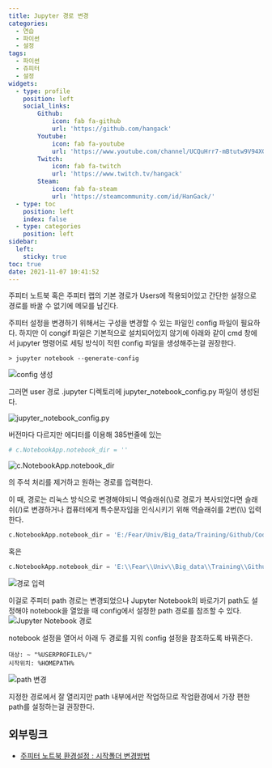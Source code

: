 ```yaml
---
title: Jupyter 경로 변경
categories:
  - 연습
  - 파이썬
  - 설정
tags:
  - 파이썬
  - 쥬피터
  - 설정
widgets:
  - type: profile
    position: left
    social_links:
        Github:
            icon: fab fa-github
            url: 'https://github.com/hangack'
        Youtube:
            icon: fab fa-youtube
            url: 'https://www.youtube.com/channel/UCQuHrr7-mBtutw9V94XGH-g'
        Twitch:
            icon: fab fa-twitch
            url: 'https://www.twitch.tv/hangack'
        Steam:
            icon: fab fa-steam
            url: 'https://steamcommunity.com/id/HanGack/'
  - type: toc
    position: left
    index: false
  - type: categories
    position: left
sidebar:
  left:
    sticky: true
toc: true
date: 2021-11-07 10:41:52
---
```

  
주피터 노트북 혹은 주피터 랩의 기본 경로가 Users에 적용되어있고 간단한 설정으로 경로를 바꿀 수 없기에 메모를 남긴다.

주피터 설정을 변경하기 위해서는 구성을 변경할 수 있는 파일인 config 파일이 필요하다.
하지만 이 congif 파일은 기본적으로 설치되어있지 않기에 아래와 같이 cmd 창에서 jupyter 명령어로 세팅 방식이 적힌 config 파일을 생성해주는걸 권장한다.
```shell
> jupyter notebook --generate-config
```
<img src="/images/2111/주피터 경로 변경/J1.png" alt="config 생성">

그러면 user 경로 .jupyter 디렉토리에 jupyter_notebook_config.py 파일이 생성된다.

<img src="/images/2111/주피터 경로 변경/J2.png" alt="jupyter_notebook_config.py">

버전마다 다르지만 에디터를 이용해 385번줄에 있는
```python
# c.NotebookApp.notebook_dir = ''
```
<img src="/images/2111/주피터 경로 변경/J3.png" alt="c.NotebookApp.notebook_dir">

의 주석 처리를 제거하고 원하는 경로를 입력한다.

이 때, 경로는 리눅스 방식으로 변경해야되니 역슬래쉬(\\)로 경로가 복사되었다면 슬래쉬(/)로 변경하거나 컴퓨터에게 특수문자임을 인식시키기 위해 역슬래쉬를 2번(\\\\) 입력한다.
```python
c.NotebookApp.notebook_dir = 'E:/Fear/Univ/Big_data/Training/Github/Codding-base/Python/Python-jupyter'
```
혹은
```python
c.NotebookApp.notebook_dir = 'E:\\Fear\\Univ\\Big_data\\Training\\Github\\Codding-base\\Python\\Python-jupyter'
```
<img src="/images/2111/주피터 경로 변경/J4.png" alt="경로 입력">

이걸로 주피터 path 경로는 변경되었으나 Jupyter Notebook의 바로가기 path도 설정해야 notebook을 열었을 때 config에서 설정한 path 경로를 참조할 수 있다.
<img src="/images/2111/주피터 경로 변경/J5.png" alt="Jupyter Notebook 경로">


notebook 설정을 열어서 아래 두 경로를 지워 config 설정을 참조하도록 바꿔준다.
```
대상: ~ "%USERPROFILE%/"
시작위치: %HOMEPATH%
```
<img src="/images/2111/주피터 경로 변경/J6.png" alt="path 변경">

지정한 경로에서 잘 열리지만 path 내부에서만 작업하므로 작업환경에서 가장 편한 path를 설정하는걸 권장한다.



## 외부링크
 - [주피터 노트북 환경설정 : 시작폴더 변경방법](https://ooyoung.tistory.com/7)
